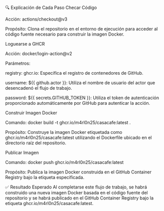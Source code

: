 🔍 Explicación de Cada Paso
Checar Código

Acción: actions/checkout@v3

Propósito: Clona el repositorio en el entorno de ejecución para acceder al código fuente necesario para construir la imagen Docker.

Loguearse a GHCR

Acción: docker/login-action@v2

Parámetros:

registry: ghcr.io: Especifica el registro de contenedores de GitHub.

username: ${{ github.actor }}: Utiliza el nombre de usuario del actor que desencadenó el flujo de trabajo.

password: ${{ secrets.GITHUB_TOKEN }}: Utiliza el token de autenticación proporcionado automáticamente por GitHub para autenticar la acción.

Construir Imagen Docker

Comando: docker build -t ghcr.io/m4rl0n25/casacafe:latest .

Propósito: Construye la imagen Docker etiquetada como ghcr.io/m4rl0n25/casacafe:latest utilizando el Dockerfile ubicado en el directorio raíz del repositorio.

Publicar Imagen

Comando: docker push ghcr.io/m4rl0n25/casacafe:latest

Propósito: Publica la imagen Docker construida en el GitHub Container Registry bajo la etiqueta especificada.

✅ Resultado Esperado
Al completarse este flujo de trabajo, se habrá construido una nueva imagen Docker basada en el código fuente del repositorio y se habrá publicado en el GitHub Container Registry bajo la etiqueta ghcr.io/m4rl0n25/casacafe:latest.

